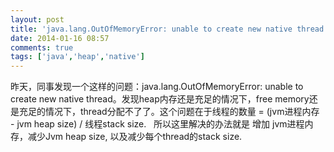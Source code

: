 ```yaml
---
layout: post
title: 'java.lang.OutOfMemoryError: unable to create new native thread'
date: 2014-01-16 08:57
comments: true
tags: ['java','heap','native']
---
```


昨天，同事发现一个这样的问题：java.lang.OutOfMemoryError: unable to create new native thread。发现heap内存还是充足的情况下，free memory还是充足的情况下，thread分配不了了。这个问题在于线程的数量 = (jvm进程内存 - jvm heap size) / 线程stack size.   所以这里解决的办法就是 增加 jvm进程内存，减少Jvm heap size, 以及减少每个thread的stack size.  

